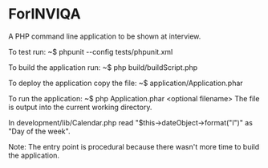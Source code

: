 # ForINVIQA
A PHP command line application to be shown at interview.

To test run:
    ~$ phpunit --config tests/phpunit.xml

To build the application run:
    ~$ php build/buildScript.php
  
To deploy the application copy the file:
    ~$ application/Application.phar
  
To run the application:
    ~$ php Application.phar \<optional filename\>
The file is output into the current working directory.
  
In development/lib/Calendar.php read "$this->dateObject->format("l")"  as "Day of the week".

Note: The entry point is procedural because there wasn't more time to build the application.
